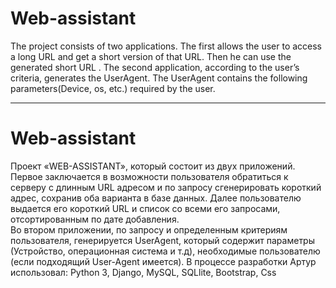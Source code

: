 # Web-assistant 
The project consists of two applications. The first allows the user
to access a long URL and get a short version of that URL.
Then he can use the generated short URL .
The second application, according to the user’s criteria, generates the UserAgent. The UserAgent contains the following parameters(Device, os, etc.) required by the user.


<hr>

# Web-assistant 
Проект «WEB-ASSISTANT», который
состоит из двух приложений. <br>
Первое заключается в возможности пользователя обратиться к
серверу с длинным URL адресом и по запросу сгенерировать короткий адрес, сохранив оба
варианта в базе данных. Далее пользователю выдается его короткий URL и список со всеми
его запросами, отсортированным по дате добавления. <br>
Во втором приложении, по запросу и
определенным критериям пользователя, генерируется UserAgent, который содержит
параметры (Устройство, операционная система и т.д), необходимые пользователю (если
подходящий User-Agent имеется). В процессе разработки Артур использовал: Python 3,
Django, MySQL, SQLlite, Bootstrap, Сss
